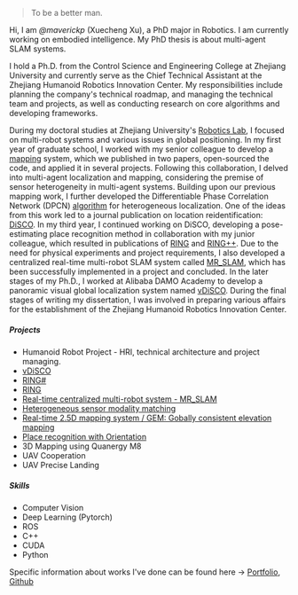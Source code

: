 > To be a better man.

Hi, I am *@maverickp* (Xuecheng Xu), a PhD major in Robotics. I am currently working on embodied intelligence. My PhD thesis is about multi-agent SLAM systems.

I hold a Ph.D. from the Control Science and Engineering College at Zhejiang University and currently serve as the Chief Technical Assistant at the Zhejiang Humanoid Robotics Innovation Center. My responsibilities include planning the company's technical roadmap, and managing the technical team and projects, as well as conducting research on core algorithms and developing frameworks.

During my doctoral studies at Zhejiang University's [Robotics Lab](https://space.bilibili.com/544651460?spm_id_from=333.788.b_765f7570696e666f.1), I focused on multi-robot systems and various issues in global positioning. In my first year of graduate school, I worked with my senior colleague to develop a [mapping](https://github.com/ZJU-Robotics-Lab/GEM) system, which we published in two papers, open-sourced the code, and applied it in several projects. Following this collaboration, I delved into multi-agent localization and mapping, considering the premise of sensor heterogeneity in multi-agent systems. Building upon our previous mapping work, I further developed the Differentiable Phase Correlation Network (DPCN) [algorithm](https://arxiv.org/abs/2008.09474) for heterogeneous localization. One of the ideas from this work led to a journal publication on location reidentification: [DiSCO](https://ieeexplore.ieee.org/document/9359460). In my third year, I continued working on DiSCO, developing a pose-estimating place recognition method in collaboration with my junior colleague, which resulted in publications of [RING](https://arxiv.org/abs/2204.07992) and [RING++](https://arxiv.org/abs/2210.05984). Due to the need for physical experiments and project requirements, I also developed a centralized real-time multi-robot SLAM system called [MR_SLAM](https://github.com/MaverickPeter/MR_SLAM), which has been successfully implemented in a project and concluded. In the later stages of my Ph.D., I worked at Alibaba DAMO Academy to develop a panoramic visual global localization system named [vDiSCO](https://github.com/MaverickPeter/vDiSCO). During the final stages of writing my dissertation, I was involved in preparing various affairs for the establishment of the Zhejiang Humanoid Robotics Innovation Center.

##### Projects

- Humanoid Robot Project - HRI, technical architecture and project managing.
- [vDiSCO](https://github.com/MaverickPeter/vDiSCO)
- [RING#](https://github.com/lus6-Jenny/RINGSharp)
- [RING](https://github.com/lus6-Jenny/RING)
- [Real-time centralized multi-robot system - MR_SLAM](https://github.com/MaverickPeter/MR_SLAM)
- [Heterogeneous sensor modality matching](https://github.com/ZJU-Robotics-Lab/DPCN)
- [Real-time 2.5D mapping system / GEM: Gobally consistent elevation mapping](https://github.com/ZJU-Robotics-Lab/GEM)
- [Place recognition with Orientation](https://github.com/MaverickPeter/DiSCO-pytorch)
- 3D Mapping using Quanergy M8
- UAV Cooperation
- UAV Precise Landing

##### Skills

- Computer Vision
- Deep Learning (Pytorch)
- ROS
- C++
- CUDA
- Python  

Specific information about works I've done can be found here -> [Portfolio](/portfolio), [Github](http://github.com/maverickpeter)